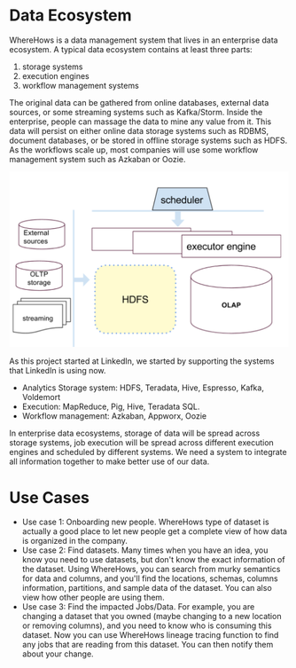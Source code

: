 # Data Ecosystem
WhereHows is a data management system that lives in an enterprise data ecosystem.
A typical data ecosystem contains at least three parts:

1. storage systems
1. execution engines
1. workflow management systems

The original data can be gathered from online databases, external data sources, or some streaming systems such as Kafka/Storm. Inside the enterprise, people can massage the data to mine any value from it. This data will persist on either online data storage systems such as RDBMS, document databases, or be stored in offline storage systems such as HDFS. As the workflows scale up, most companies will use some workflow management system such as Azkaban or Oozie.

![](media/data-ecosystem.png)

As this project started at LinkedIn, we started by supporting the systems that LinkedIn is using now.
* Analytics Storage system: HDFS, Teradata, Hive, Espresso, Kafka, Voldemort
* Execution: MapReduce, Pig, Hive, Teradata SQL.
* Workflow management: Azkaban, Appworx, Oozie

In enterprise data ecosystems, storage of data will be spread across storage systems, job execution will be spread across different execution engines and scheduled by different systems. We need a system to integrate all information together to make better use of our data.

# Use Cases
* Use case 1: Onboarding new people. WhereHows type of dataset is actually a good place to let new people get a complete view of how data is organized in the company.
* Use case 2: Find datasets. Many times when you have an idea, you know you need to use datasets, but don't know the exact information of the dataset. Using WhereHows, you can search from murky semantics for data and columns, and you'll find the locations, schemas, columns information, partitions, and sample data of the dataset. You can also view how other people are using them.
* Use case 3: Find the impacted Jobs/Data. For example, you are changing a dataset that you owned (maybe changing to a new location or removing columns), and you need to know who is consuming this dataset. Now you can use WhereHows lineage tracing function to find any jobs that are reading from this dataset. You can then notify them about your change.
